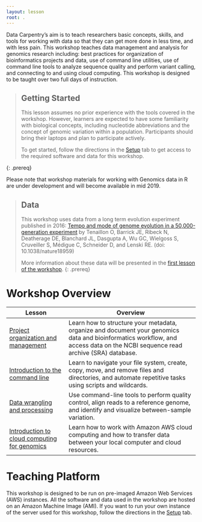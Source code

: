 ```yaml
---
layout: lesson
root: .
---
```


Data Carpentry’s aim is to teach researchers basic concepts, skills, and tools for working
with data so that they can get more done in less time, and with less pain. This workshop
teaches data management and analysis for genomics research including: 
best practices for organization of bioinformatics projects and data, use of command line 
utilities, use of command line tools to analyze sequence quality and 
perform variant calling, and connecting to and using cloud computing. This workshop is designed to 
be taught over two full days of instruction.

> ## Getting Started
>
> This lesson assumes no prior experience with the tools covered in the workshop. 
> However, learners are expected to have some familiarity with biological concepts,
> including nucleotide abbreviations and the 
> concept of genomic variation within a population. Participants should bring their laptops and plan to participate actively. 
> 
> To get started, follow the directions in the [Setup](setup.html) tab to 
> get access to the required software and data for this workshop.
> 
{: .prereq}

Please note that workshop materials for working with Genomics data in R are under development and will become available in mid 2019.

> ## Data
> 
> This workshop uses data from a long term evolution experiment published in 2016: [Tempo and mode of genome evolution in a 50,000-generation experiment](https://www.ncbi.nlm.nih.gov/pmc/articles/PMC4988878/) by Tenaillon O, Barrick JE, Ribeck N, Deatherage DE, Blanchard JL, Dasgupta A, Wu GC, Wielgoss S, Cruveiller S, Médigue C, Schneider D, and Lenski RE. (doi: 10.1038/nature18959)
>
> More information about these data will be presented in the [first lesson of the workshop](http://www.datacarpentry.org/organization-genomics/data/).
{: .prereq} 

# Workshop Overview 

| Lesson    | Overview |
| ------- | ---------- |
| [Project organization and management](https://datacarpentry.github.io/organization-genomics/) | Learn how to structure your metadata, organize and document your genomics data and bioinformatics workflow, and access data on the NCBI sequence read archive (SRA) database.|
| [Introduction to the command line](https://datacarpentry.github.io/shell-genomics/) |  Learn to navigate your file system, create, copy, move, and remove files and directories, and automate repetitive tasks using scripts and wildcards. |
|[Data wrangling and processing](https://datacarpentry.github.io/wrangling-genomics/) | Use command-line tools to perform quality control, align reads to a reference genome, and identify and visualize between-sample variation. |
|[Introduction to cloud computing for genomics](http://www.datacarpentry.org/cloud-genomics/) | Learn how to work with Amazon AWS cloud computing and how to transfer data between your local computer and cloud resources. |

# Teaching Platform
This workshop is designed to be run on pre-imaged Amazon Web Services (AWS)
instances. All the software and data used in the workshop are hosted on an Amazon Machine Image (AMI).
If you want to run your own instance of the server used for this workshop, follow the directions in the [Setup](setup.html) tab. 


